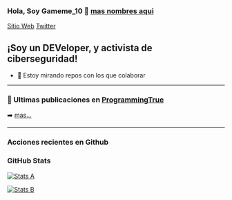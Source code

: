 ### Hola, Soy Gameme_10 👋 [mas nombres aqui](https://www.programmingtrue.dev/p/mis-nombres-de-usuario.html)

[Sitio Web](https://www.programmingtrue.dev)
[Twitter](https://www.programmingtrue.dev)

## ¡Soy un DEVeloper, y activista de ciberseguridad!

- 👯 Estoy mirando repos con los que colaborar

---

### 📕 Ultimas publicaciones en [ProgrammingTrue](https://www.programmingtrue.dev)

<!-- BLOG-POST-LIST:START -->
<!-- BLOG-POST-LIST:END -->

➡️ [mas...](https://www.programmingtrue.dev)

---

### Acciones recientes en Github
  
<!--START_SECTION:activity-->
<!--END_SECTION:activity-->

### GitHub Stats

[![Stats A](https://github-readme-stats.vercel.app/api/?username=gameme10)]()

[![Stats B](https://github-readme-stats.vercel.app/api/top-langs/?username=gameme10)]()
